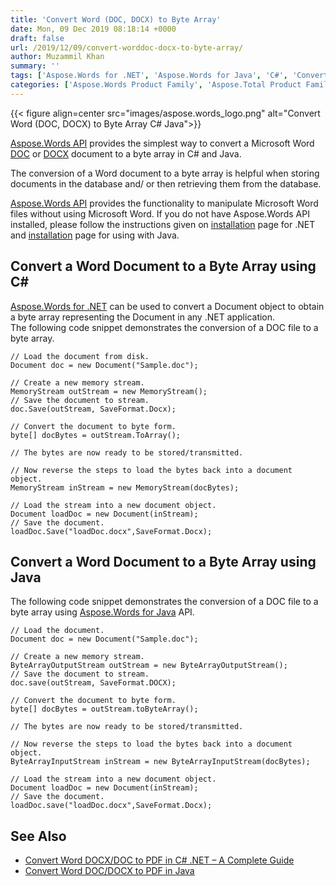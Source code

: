 ```yaml
---
title: 'Convert Word (DOC, DOCX) to Byte Array'
date: Mon, 09 Dec 2019 08:18:14 +0000
draft: false
url: /2019/12/09/convert-worddoc-docx-to-byte-array/
author: Muzammil Khan
summary: ''
tags: ['Aspose.Words for .NET', 'Aspose.Words for Java', 'C#', 'Convert DOC to Byte Array', 'Convert Document to Byte Array', 'conversion', 'convert document', 'java']
categories: ['Aspose.Words Product Family', 'Aspose.Total Product Family']
---
```




{{< figure align=center src="images/aspose.words_logo.png" alt="Convert Word (DOC, DOCX) to Byte Array C# Java">}}


[Aspose.Words API][1] provides the simplest way to convert a Microsoft Word [DOC][2] or [DOCX][3] document to a byte array in C# and Java.

The conversion of a Word document to a byte array is helpful when storing documents in the database and/ or then retrieving them from the database.

[Aspose.Words API][4] provides the functionality to manipulate Microsoft Word files without using Microsoft Word. If you do not have Aspose.Words API installed, please follow the instructions given on [installation][5] page for .NET and [installation][6] page for using with Java.

## Convert a Word Document to a Byte Array using C#

[Aspose.Words for .NET][7] can be used to convert a Document object to obtain a byte array representing the Document in any .NET application.  
The following code snippet demonstrates the conversion of a DOC file to a byte array.

```
// Load the document from disk.
Document doc = new Document("Sample.doc");

// Create a new memory stream.
MemoryStream outStream = new MemoryStream();
// Save the document to stream.
doc.Save(outStream, SaveFormat.Docx);

// Convert the document to byte form.
byte[] docBytes = outStream.ToArray();

// The bytes are now ready to be stored/transmitted.

// Now reverse the steps to load the bytes back into a document object.
MemoryStream inStream = new MemoryStream(docBytes);

// Load the stream into a new document object.
Document loadDoc = new Document(inStream);
// Save the document.
loadDoc.Save("loadDoc.docx",SaveFormat.Docx);
```

## Convert a Word Document to a Byte Array using Java

The following code snippet demonstrates the conversion of a DOC file to a byte array using [Aspose.Words for Java][8] API.

```
// Load the document.
Document doc = new Document("Sample.doc");

// Create a new memory stream.
ByteArrayOutputStream outStream = new ByteArrayOutputStream();
// Save the document to stream.
doc.save(outStream, SaveFormat.DOCX);

// Convert the document to byte form.
byte[] docBytes = outStream.toByteArray();

// The bytes are now ready to be stored/transmitted.

// Now reverse the steps to load the bytes back into a document object.
ByteArrayInputStream inStream = new ByteArrayInputStream(docBytes);

// Load the stream into a new document object.
Document loadDoc = new Document(inStream);
// Save the document.
loadDoc.save("loadDoc.docx",SaveFormat.Docx);
```

## See Also

*   [Convert Word DOCX/DOC to PDF in C# .NET – A Complete Guide][9]
*   [Convert Word DOC/DOCX to PDF in Java][10]




[1]: https://products.aspose.com/words
[2]: https://wiki.fileformat.com/word-processing/doc/
[3]: https://wiki.fileformat.com/word-processing/docx/
[4]: https://docs.aspose.com/display/wordsnet/Home
[5]: https://docs.aspose.com/display/wordsnet/Installation
[6]: https://docs.aspose.com/display/wordsjava/Installation
[7]: https://docs.aspose.com/display/wordsnet/Home
[8]: https://docs.aspose.com/display/wordsjava/Home
[9]: https://blog.aspose.com/2020/01/02/convert-word-doc-docx-to-pdf-in-csharp-net-core/
[10]: https://blog.aspose.com/2020/02/20/convert-word-doc-docx-to-pdf-in-java-programmatically/




